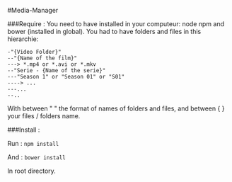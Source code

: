 #Media-Manager

###Require :
You need to have installed in your computeur: node npm and bower (installed in global).
You had to have folders and files in this hierarchie:
```
-"{Video Folder}"
--"{Name of the film}"
---> *.mp4 or *.avi or *.mkv
--"Serie - {Name of the serie}"
---"Season 1" or "Season 01" or "S01"
----> ...
---...
--..
```

With between " " the format of names of folders and files, and between { } your files / folders name.

###Install :

Run :
    ```npm install```

And :
  ```bower install```
  
In root directory.
